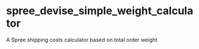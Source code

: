 spree_devise_simple_weight_calculator
=====================================

A Spree shipping costs calculator based on total order weight
